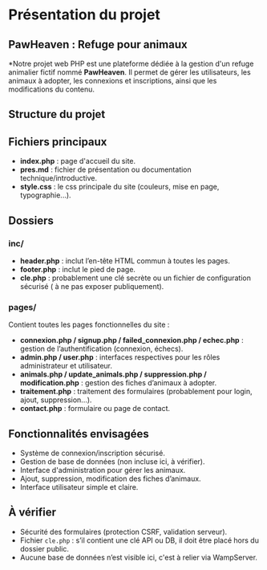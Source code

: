 # Présentation du projet 

## PawHeaven : Refuge pour animaux 

*Notre projet web PHP est une plateforme dédiée à la gestion d'un refuge animalier fictif nommé **PawHeaven**. Il permet de gérer les utilisateurs, les animaux à adopter, les connexions et inscriptions, ainsi que les modifications du contenu.

## Structure du projet


## Fichiers principaux

- **index.php** : page d'accueil du site.
- **pres.md** : fichier de présentation ou documentation technique/introductive.
- **style.css** : le css principale du site (couleurs, mise en page, typographie...).

## Dossiers

### inc/
- **header.php** : inclut l’en-tête HTML commun à toutes les pages.
- **footer.php** : inclut le pied de page.
- **cle.php** : probablement une clé secrète ou un fichier de configuration sécurisé ( à ne pas exposer publiquement).

### pages/
Contient toutes les pages fonctionnelles du site :
- **connexion.php / signup.php / failed_connexion.php / echec.php** : gestion de l’authentification (connexion, échecs).
- **admin.php / user.php** : interfaces respectives pour les rôles administrateur et utilisateur.
- **animals.php / update_animals.php / suppression.php / modification.php** : gestion des fiches d’animaux à adopter.
- **traitement.php** : traitement des formulaires (probablement pour login, ajout, suppression...).
- **contact.php** : formulaire ou page de contact.

## Fonctionnalités envisagées

- Système de connexion/inscription sécurisé.
- Gestion de base de données (non incluse ici, à vérifier).
- Interface d'administration pour gérer les animaux.
- Ajout, suppression, modification des fiches d’animaux.
- Interface utilisateur simple et claire.

## À vérifier

- Sécurité des formulaires (protection CSRF, validation serveur).
- Fichier `cle.php` : s’il contient une clé API ou DB, il doit être placé hors du dossier public.
- Aucune base de données n’est visible ici, c'est à relier via WampServer.
